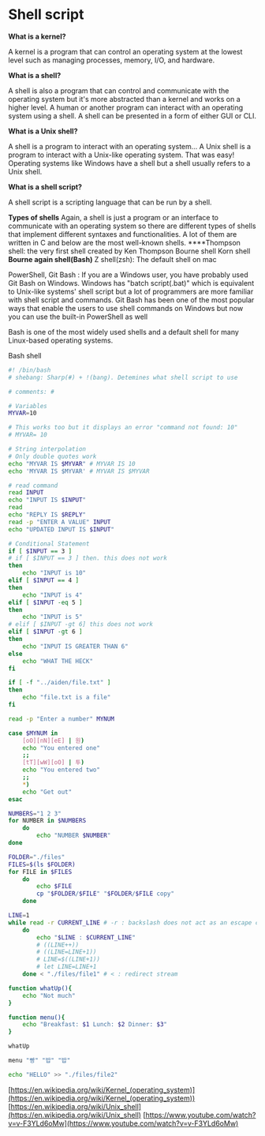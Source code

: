 # Shell script

**What is a kernel?**

A kernel is a program that can control an operating system at the lowest level such as managing processes, memory, I/O, and hardware.

**What is a shell?**

A shell is also a program that can control and communicate with the operating system but it's more abstracted than a kernel and works on a higher level. A human or another program can interact with an operating system using a shell. A shell can be presented in a form of either GUI or CLI.

**What is a Unix shell?**

A shell is a program to interact with an operating system... A Unix shell is a program to interact with a Unix-like operating system. That was easy! Operating systems like Windows have a shell but a shell usually refers to a Unix shell.

**What is a shell script?**

A shell script is a scripting language that can be run by a shell. 

**Types of shells**
Again, a shell is just a program or an interface to communicate with an operating system so there are different types of shells that implement different syntaxes and functionalities. A lot of them are written in C and below are the most well-known shells.
****Thompson shell: the very first shell created by Ken Thompson
Bourne shell
Korn shell
**Bourne again shell(Bash)**
Z shell(zsh): The default shell on mac

PowerShell, Git Bash
: If you are a Windows user, you have probably used Git Bash on Windows. Windows has "batch script(.bat)" which is equivalent to Unix-like systems' shell script but a lot of programmers are more familiar with shell script and commands. Git Bash has been one of the most popular ways that enable the users to use shell commands on Windows but now you can use the built-in PowerShell as well

Bash is one of the most widely used shells and a default shell for many Linux-based operating systems. 

Bash shell

```bash
#! /bin/bash
# shebang: Sharp(#) + !(bang). Detemines what shell script to use

# comments: #

# Variables
MYVAR=10

# This works too but it displays an error "command not found: 10"
# MYVAR= 10 

# String interpolation
# Only double quotes work
echo "MYVAR IS $MYVAR" # MYVAR IS 10
echo 'MYVAR IS $MYVAR' # MYVAR IS $MYVAR

# read command
read INPUT
echo "INPUT IS $INPUT"
read
echo "REPLY IS $REPLY"
read -p "ENTER A VALUE" INPUT
echo "UPDATED INPUT IS $INPUT"

# Conditional Statement
if [ $INPUT == 3 ]
# if [ $INPUT == 3 ] then. this does not work
then
	echo "INPUT is 10"
elif [ $INPUT == 4 ]
then
	echo "INPUT is 4"
elif [ $INPUT -eq 5 ]
then
    echo "INPUT is 5"
# elif [ $INPUT -gt 6] this does not work
elif [ $INPUT -gt 6 ]
then
    echo "INPUT IS GREATER THAN 6"
else
	echo "WHAT THE HECK"
fi

if [ -f "../aiden/file.txt" ]
then
    echo "file.txt is a file"
fi

read -p "Enter a number" MYNUM

case $MYNUM in
    [oO][nN][eE] | 원)
    echo "You entered one"
    ;;
    [tT][wW][oO] | 투)
    echo "You entered two"
    ;;
    *)
    echo "Get out"
esac

NUMBERS="1 2 3"
for NUMBER in $NUMBERS
    do
        echo "NUMBER $NUMBER"
done

FOLDER="./files"
FILES=$(ls $FOLDER)
for FILE in $FILES
    do
        echo $FILE
        cp "$FOLDER/$FILE" "$FOLDER/$FILE copy"
    done

LINE=1
while read -r CURRENT_LINE # -r : backslash does not act as an escape character
    do
        echo "$LINE : $CURRENT_LINE"
        # ((LINE++))
        # ((LINE=LINE+1))
        # LINE=$((LINE+1))
        # let LINE=LINE+1
    done < "./files/file1" # < : redirect stream

function whatUp(){
    echo "Not much"
}

function menu(){
    echo "Breakfast: $1 Lunch: $2 Dinner: $3"
}

whatUp

menu "빵" "밥" "밥"

echo "HELLO" >> "./files/file2"
```

[https://en.wikipedia.org/wiki/Kernel_(operating_system)](https://en.wikipedia.org/wiki/Kernel_(operating_system))
[https://en.wikipedia.org/wiki/Unix_shell](https://en.wikipedia.org/wiki/Unix_shell)
[https://www.youtube.com/watch?v=v-F3YLd6oMw](https://www.youtube.com/watch?v=v-F3YLd6oMw)